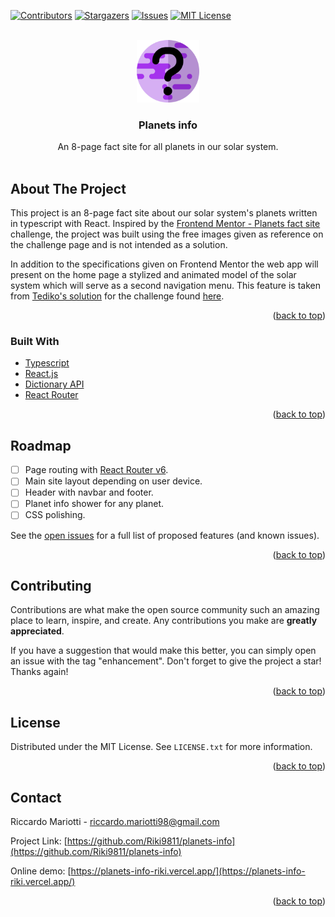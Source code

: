 <div id="top"></div>

<!-- SHIELDS -->
[![Contributors][contributors-shield]][contributors-url]
[![Stargazers][stars-shield]][stars-url]
[![Issues][issues-shield]][issues-url]
[![MIT License][license-shield]][license-url]

<!-- PROJECT LOGO -->
<br />
<div align="center">
  <a href="https://planets-info-riki.vercel.app/">
    <img src="public/logo.svg" alt="Logo" height="100">
  </a>

<h3 align="center">Planets info</h3>

  <p align="center">
    An 8-page fact site for all planets in our solar system.
    <br />
    <br />
  </p>
</div>



<!-- ABOUT THE PROJECT -->
## About The Project

This project is an 8-page fact site about our solar system's planets written in typescript with React. Inspired by the <a href="https://www.frontendmentor.io/challenges/planets-fact-site-gazqN8w_f">Frontend Mentor - Planets fact site</a> challenge, the project was built using the free images given as reference on the challenge page and is not intended as a solution.

In addition to the specifications given on Frontend Mentor the web app will present on the home page a stylized and animated model of the solar system which will serve as a second navigation menu. This feature is taken from <a href="https://github.com/tediko/planets-fact">Tediko's solution</a> for the challenge found <a href="https://planets-tediko.netlify.app/">here</a>.

<p align="right">(<a href="#top">back to top</a>)</p>



### Built With

* [Typescript](https://www.typescriptlang.org/)
* [React.js](https://reactjs.org/)
* [Dictionary API](https://dictionaryapi.dev/)
* [React Router](https://reactrouter.com)

<p align="right">(<a href="#top">back to top</a>)</p>



<!-- ROADMAP -->
## Roadmap

- [ ] Page routing with <a href="https://reactrouter.com">React Router v6</a>.
- [ ] Main site layout depending on user device.
- [ ] Header with navbar and footer.
- [ ] Planet info shower for any planet.
- [ ] CSS polishing.

See the [open issues](https://github.com/Riki9811/planets-info/issues) for a full list of proposed features (and known issues).

<p align="right">(<a href="#top">back to top</a>)</p>



<!-- CONTRIBUTING -->
## Contributing

Contributions are what make the open source community such an amazing place to learn, inspire, and create. Any contributions you make are **greatly appreciated**.

If you have a suggestion that would make this better, you can simply open an issue with the tag "enhancement". Don't forget to give the project a star! Thanks again!

<p align="right">(<a href="#top">back to top</a>)</p>



<!-- LICENSE -->
## License

Distributed under the MIT License. See `LICENSE.txt` for more information.

<p align="right">(<a href="#top">back to top</a>)</p>



<!-- CONTACT -->
## Contact

Riccardo Mariotti - riccardo.mariotti98@gmail.com

Project Link: [https://github.com/Riki9811/planets-info](https://github.com/Riki9811/planets-info)

Online demo: [https://planets-info-riki.vercel.app/](https://planets-info-riki.vercel.app/)

<p align="right">(<a href="#top">back to top</a>)</p>

<!-- MARKDOWN LINKS & IMAGES -->
[contributors-shield]: https://img.shields.io/github/contributors/Riki9811/planets-info.svg?style=for-the-badge
[contributors-url]: https://github.com/Riki9811/planets-info/graphs/contributors

[stars-shield]: https://img.shields.io/github/stars/Riki9811/planets-info.svg?style=for-the-badge
[stars-url]: https://github.com/Riki9811/planets-info/stargazers

[issues-shield]: https://img.shields.io/github/issues/Riki9811/planets-info.svg?style=for-the-badge
[issues-url]: https://github.com/Riki9811/planets-info/issues

[license-shield]: https://img.shields.io/github/license/Riki9811/planets-info.svg?style=for-the-badge
[license-url]: https://github.com/Riki9811/planets-info/blob/master/LICENSE.txt
